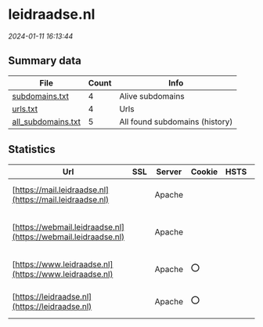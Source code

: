 # leidraadse.nl
*2024-01-11 16:13:44*
## Summary data


| File       | Count | Info |
|------------|-------|------|
|[subdomains.txt](/data/leidraadse.nl/subdomains.txt)|4|Alive subdomains|
|[urls.txt](/data/leidraadse.nl/urls.txt)|4|Urls|
|[all_subdomains.txt](/data/leidraadse.nl/all_subdomains.txt)|5|All found subdomains (history)|


## Statistics


| Url | SSL | Server | Cookie | HSTS | CSP | XFO | XXP | RP | Tech |Title |
|------------|-------|------|------|------|------|------|------|------|------|------|
|[https://mail.leidraadse.nl](https://mail.leidraadse.nl)| |Apache| | | | | | :white_check_mark: |Apache HTTP Server|Default Parallel...|
|[https://webmail.leidraadse.nl](https://webmail.leidraadse.nl)| |Apache| | | | | | :white_check_mark: |Apache HTTP Server PHP:8.2.14|Internal Error|
|[https://www.leidraadse.nl](https://www.leidraadse.nl)| |Apache|:o: | | | | | :white_check_mark: |Apache HTTP Server PHP|Welkom | Leidraa...|
|[https://leidraadse.nl](https://leidraadse.nl)| |Apache|:o: | | | | | :white_check_mark: |Apache HTTP Server PHP|Welkom | Leidraa...|
